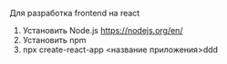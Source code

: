 Для разработка frontend на react
1. Установить Node.js https://nodejs.org/en/
2. Установить npm
3. npx create-react-app <название приложения>ddd